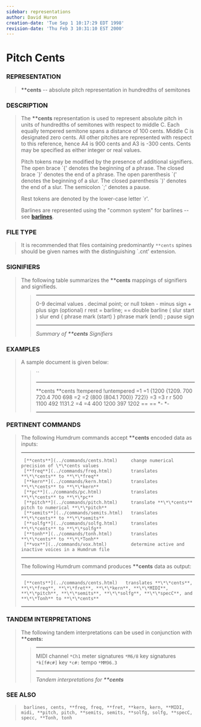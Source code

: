 ```yaml
---
sidebar: representations
author: David Huron
creation-date: 'Tue Sep 1 10:17:29 EDT 1998'
revision-date: 'Thu Feb 3 10:31:10 EST 2000'
---
```



Pitch Cents
======================================

### REPRESENTATION

> **\*\*cents** \-- absolute pitch representation in hundredths of
> semitones

### DESCRIPTION

> The **\*\*cents** representation is used to represent absolute pitch
> in units of hundredths of semitones with respect to middle C. Each
> equally tempered semitone spans a distance of 100 cents. Middle C is
> designated zero cents. All other pitches are represented with respect
> to this reference, hence A4 is 900 cents and A3 is -300 cents. Cents
> may be specified as either integer or real values.
>
> Pitch tokens may be modified by the presence of additional signifiers.
> The open brace \`{\' denotes the beginning of a phrase. The closed
> brace \`}\' denotes the end of a phrase. The open parenthesis \`(\'
> denotes the beginning of a slur. The closed parenthesis \`)\' denotes
> the end of a slur. The semicolon \`;\' denotes a pause.
>
> Rest tokens are denoted by the lower-case letter \`r\'.
>
> Barlines are represented using the \"common system\" for barlines \--
> see [**barlines**](barlines.rep.html).

### FILE TYPE

> It is recommended that files containing predominantly `**cents` spines
> should be given names with the distinguishing \`.cnt\' extension.

### SIGNIFIERS

> The following table summarizes the **\*\*cents** mappings of
> signifiers and signifieds.
>
> >   ----- ------------------------------
> >   0-9   decimal values
> >   .     decimal point; or null token
> >   \-    minus sign
> >   \+    plus sign (optional)
> >   r     rest
> >   =     barline; == double barline
> >   (     slur start
> >   )     slur end
> >   {     phrase mark (start)
> >   }     phrase mark (end)
> >   ;     pause sign
> >   ----- ------------------------------
> >
> > *Summary of **\*\*cents** Signifiers*

### EXAMPLES

> A sample document is given below:
>
> > ``
> >
> >   ----------- -------------
> >   \*\*cents   \*\*cents
> >   !tempered   !untempered
> >   =1          =1
> >   {1200       {1209.
> >   700         720.4
> >   700         698
> >   =2          =2
> >   (800        (804.1
> >   700)}       722)}
> >   =3          =3
> >   r           r
> >   500 1100    492 1131.2
> >   =4          =4
> >   400 1200    397 1202
> >   ==          ==
> >   \*-         \*-
> >   ----------- -------------
> >
### PERTINENT COMMANDS

> The following Humdrum commands accept **\*\*cents** encoded data as
> inputs:
>
>   -- --------------------------------------- ----------------------------------------------------------
>                                              
>      [**cents**](../commands/cents.html)     change numerical precision of \*\*cents values
>      [**freq**](../commands/freq.html)       translates **\*\*cents** to **\*\*freq**
>      [**kern**](../commands/kern.html)       translates **\*\*cents** to **\*\*kern**
>      [**pc**](../commands/pc.html)           translates **\*\*cents** to **\*\*pc**
>      [**pitch**](../commands/pitch.html)     translate **\*\*cents** pitch to numerical **\*\*pitch**
>      [**semits**](../commands/semits.html)   translates **\*\*cents** to **\*\*semits**
>      [**solfg**](../commands/solfg.html)     translates **\*\*cents** to **\*\*solfg**
>      [**tonh**](../commands/tonh.html)       translates **\*\*cents** to **\*\*Tonh**
>      [**vox**](../commands/vox.html)         determine active and inactive voices in a Humdrum file
>                                              
>   -- --------------------------------------- ----------------------------------------------------------
>
> The following Humdrum command produces **\*\*cents** data as output:
>
>   -- ------------------------------------- ----------------------------------------------------------------------------------------------------------------------------------------------------------------------------------
>                                            
>      [**cents**](../commands/cents.html)   translates **\*\*cents**, **\*\*freq**, **\*\*fret**, **\*\*kern**, **\*\*MIDI**, **\*\*pitch**, **\*\*semits**, **\*\*solfg**, **\*\*specC**, and **\*\*Tonh** to **\*\*cents**
>   -- ------------------------------------- ----------------------------------------------------------------------------------------------------------------------------------------------------------------------------------
>
### TANDEM INTERPRETATIONS

> The following tandem interpretations can be used in conjunction with
> **\*\*cents:**
>
> >   ------------------ ------------
> >   MIDI channel       `*Ch1`
> >   meter signatures   `*M6/8`
> >   key signatures     `*k[f#c#]`
> >   key                `*c#:`
> >   tempo              `*MM96.3`
> >   ------------------ ------------
> >
> > *Tandem interpretations for **\*\*cents***

### SEE ALSO

> ` barlines, cents, **freq, freq, **fret, **kern, kern, **MIDI, midi, **pitch, pitch, **semits, semits, **solfg, solfg, **specC, specc, **Tonh, tonh`

